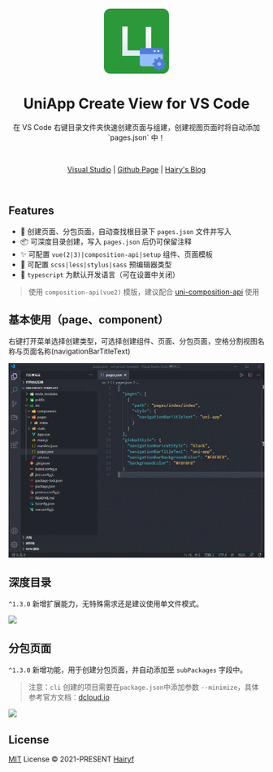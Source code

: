 <br>

<p align="center">
<img src="./public/logo.png" style="width:128px;" height="128" /></p>


<h1 align="center">UniApp Create View for VS Code</h1>

<p align="center">
在 VS Code 右键目录文件夹快速创建页面与组建，创建视图页面时将自动添加 `pages.json` 中！
</p>

<br>
<p align="center">
<a href="https://github.com/TuiMao233/uni-composition-api">Visual Studio</a> |
<a href="https://github.com/uni-helper/uni-create-view">Github Page</a> |
<a href="https://www.hairy.blog/">Hairy's Blog</a>
</p>

<br>

## Features

- 📁 创建页面、分包页面，自动查找根目录下 `pages.json` 文件并写入
- 📦 可深度目录创建，写入 `pages.json` 后仍可保留注释
- ✨ 可配置 `vue(2|3)|composition-api|setup` 组件、页面模板
- 👕 可配置 `scss|less|stylus|sass` 预编辑器类型
- 🦾 `typescript` 为默认开发语言（可在设置中关闭）

<!-- 与是否开启 `typescript` 模板，以及是否为单文件模式 -->

> 使用 `composition-api(vue2)` 模版，建议配合 [uni-composition-api](https://github.com/TuiMao233/uni-composition-api) 使用

## 基本使用（page、component）

右键打开菜单选择创建类型，可选择创建组件、页面、分包页面，空格分割视图名称与页面名称(navigationBarTitleText)

<p style="max-width: 786px">
<img src="./public/basic.gif" />
</p>

## 深度目录

`^1.3.0` 新增扩展能力，无特殊需求还是建议使用单文件模式。

![](https://qie-online-sale-qiniu.wsandos.com/exts.gif)

## 分包页面

`^1.3.0` 新增功能，用于创建分包页面，并自动添加至 `subPackages` 字段中。

> 注意：`cli` 创建的项目需要在`package.json`中添加参数 `--minimize`，具体参考官方文档：[dcloud.io](https://uniapp.dcloud.io/collocation/pages?id=subpackages)

![](https://qie-online-sale-qiniu.wsandos.com/1dddw1334.gif)

## License

[MIT](./LICENSE) License &copy; 2021-PRESENT [Hairyf](https://github.com/hairyf)
